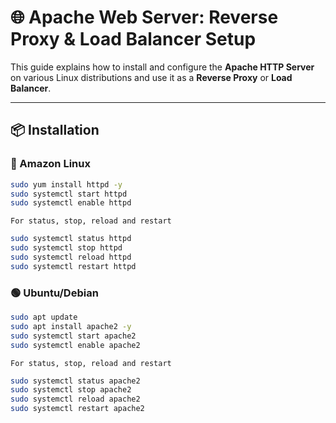 # 🌐 Apache Web Server: Reverse Proxy & Load Balancer Setup

This guide explains how to install and configure the **Apache HTTP Server** on various Linux distributions and use it as a **Reverse Proxy** or **Load Balancer**.

---

## 📦 Installation

### 🔸 Amazon Linux

```bash
sudo yum install httpd -y
sudo systemctl start httpd
sudo systemctl enable httpd
```
`For status, stop, reload and restart`

```bash
sudo systemctl status httpd
sudo systemctl stop httpd
sudo systemctl reload httpd
sudo systemctl restart httpd
```

### 🟢 Ubuntu/Debian

```bash
sudo apt update
sudo apt install apache2 -y
sudo systemctl start apache2
sudo systemctl enable apache2
```
`For status, stop, reload and restart`

```bash
sudo systemctl status apache2
sudo systemctl stop apache2
sudo systemctl reload apache2
sudo systemctl restart apache2
```

